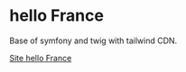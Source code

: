 # hello France

Base of symfony and twig with tailwind CDN.

<a href="https://hellocountry.herokuapp.com/" >Site hello France</a>
